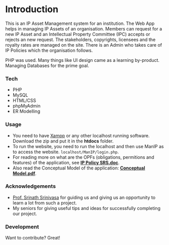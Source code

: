 # Introduction
This is an IP Asset Management system for an institution.
The Web App helps in managing IP Assets of an organisation. Members can request for a new IP Asset and an Intellectual Property Committee (IPC) accepts or rejects an new request. The stakeholders, copyrights, licensees and the royalty rates are managed on the site. There is an Admin who takes care of IP Policies which the organisation follows.

PHP was used. Many things like UI design came as a learning by-product. Managing Databases for the prime goal.

### Tech

* PHP
* MySQL
* HTML/CSS
* phpMyAdmin
* ER Modelling



### Usage

* You need to have [Xampp][xampp] or any other localhost running software. Download the zip and put it in the **htdocs** folder.
* To run the website, you need to run the localhost and then use ManIP as to access the website. ```localhost/ManIP/login.php```.
* For reading more on what are the OPFs (obligations, permitions and features) of the application, see [**IP Policy SRS.doc**][SRS]. 
* Also read the Conceptual Model of the application: [**Conceptual Model.pdf**][model].

### Acknowledgements

* [Prof. Srinath Srinivasa][profss] for guiding us and giving us an opportunity to learn a lot from such a project.
* My seniors for giving useful tips and ideas for successfully completing our project.

### Development
Want to contribute? Great!


   [profss]: <http://www.iiitb.ac.in/faculty_page.php?name=SrinathSrinivasa>
   [xampp]: <https://www.apachefriends.org/index.html>
   [model]: <https://github.com/Nikunj-Gupta/ManIP/blob/master/Conceptual%20Model.pdf>
   [SRS]: <https://github.com/Nikunj-Gupta/ManIP/blob/master/IP%20Policy%20SRS.docx>
